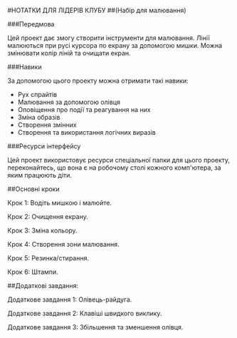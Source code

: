 #НОТАТКИ ДЛЯ ЛІДЕРІВ КЛУБУ
##(Набір для малювання)

###Передмова

Цей проект дає змогу створити інструменти для малювання.  Лінії малюються при русі курсора по екрану за допомогою мишки.  Можна змінювати колір ліній та очищати екран.

###Навики

За допомогою цього проекту можна отримати такі навики: 

* Рух спрайтів      
* Малювання за допомогою олівця 
* Оповіщення про події та реагування на них 
* Зміна образів 
* Створення змінних 
* Створення та використання логічних виразів

###Ресурси інтерфейсу

Цей проект використовує ресурси спеціальної папки для цього проекту, переконайтесь, що вона є на робочому столі кожного комп'ютера, за яким працюють діти.

##Основні кроки

Крок 1: Водіть мишкою і малюйте. 

Крок 2: Очищення екрану.

Крок 3: Зміна кольору.

Крок 4: Створення зони малювання. 

Крок 5: Резинка/стирання. 

Крок 6: Штампи.

##Додаткові завдання:

Додаткове завдання 1: Олівець-райдуга. 

Додаткове завдання 2: Клавіші швидкого виклику. 

Додаткове завдання 3: Збільшення та зменшення олівця.
